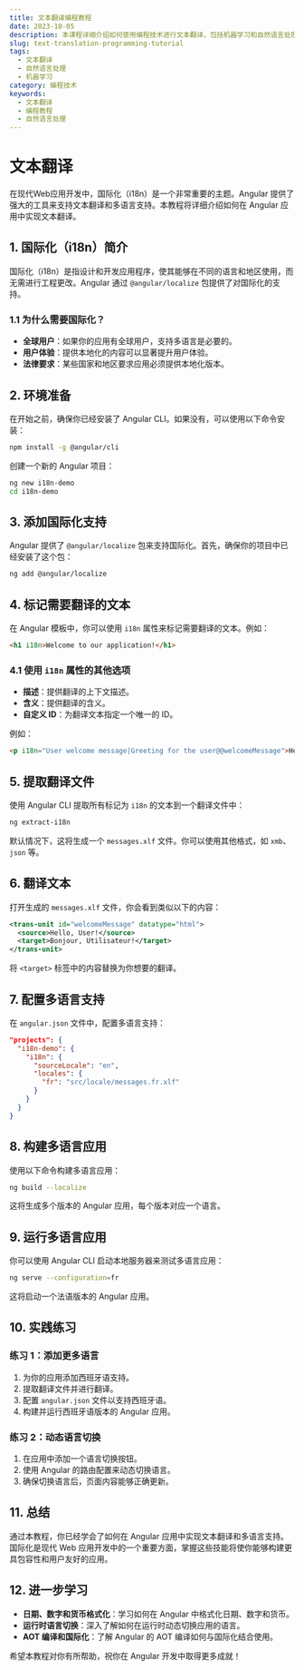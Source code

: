 ```yaml
---
title: 文本翻译编程教程
date: 2023-10-05
description: 本课程详细介绍如何使用编程技术进行文本翻译，包括机器学习和自然语言处理的基础知识。
slug: text-translation-programming-tutorial
tags:
  - 文本翻译
  - 自然语言处理
  - 机器学习
category: 编程技术
keywords:
  - 文本翻译
  - 编程教程
  - 自然语言处理
---
```


# 文本翻译

在现代Web应用开发中，国际化（i18n）是一个非常重要的主题。Angular 提供了强大的工具来支持文本翻译和多语言支持。本教程将详细介绍如何在 Angular 应用中实现文本翻译。

## 1. 国际化（i18n）简介

国际化（i18n）是指设计和开发应用程序，使其能够在不同的语言和地区使用，而无需进行工程更改。Angular 通过 `@angular/localize` 包提供了对国际化的支持。

### 1.1 为什么需要国际化？

- **全球用户**：如果你的应用有全球用户，支持多语言是必要的。
- **用户体验**：提供本地化的内容可以显著提升用户体验。
- **法律要求**：某些国家和地区要求应用必须提供本地化版本。

## 2. 环境准备

在开始之前，确保你已经安装了 Angular CLI。如果没有，可以使用以下命令安装：

```bash
npm install -g @angular/cli
```

创建一个新的 Angular 项目：

```bash
ng new i18n-demo
cd i18n-demo
```

## 3. 添加国际化支持

Angular 提供了 `@angular/localize` 包来支持国际化。首先，确保你的项目中已经安装了这个包：

```bash
ng add @angular/localize
```

## 4. 标记需要翻译的文本

在 Angular 模板中，你可以使用 `i18n` 属性来标记需要翻译的文本。例如：

```html
<h1 i18n>Welcome to our application!</h1>
```

### 4.1 使用 `i18n` 属性的其他选项

- **描述**：提供翻译的上下文描述。
- **含义**：提供翻译的含义。
- **自定义 ID**：为翻译文本指定一个唯一的 ID。

例如：

```html
<p i18n="User welcome message|Greeting for the user@@welcomeMessage">Hello, User!</p>
```

## 5. 提取翻译文件

使用 Angular CLI 提取所有标记为 `i18n` 的文本到一个翻译文件中：

```bash
ng extract-i18n
```

默认情况下，这将生成一个 `messages.xlf` 文件。你可以使用其他格式，如 `xmb`、`json` 等。

## 6. 翻译文本

打开生成的 `messages.xlf` 文件，你会看到类似以下的内容：

```xml
<trans-unit id="welcomeMessage" datatype="html">
  <source>Hello, User!</source>
  <target>Bonjour, Utilisateur!</target>
</trans-unit>
```

将 `<target>` 标签中的内容替换为你想要的翻译。

## 7. 配置多语言支持

在 `angular.json` 文件中，配置多语言支持：

```json
"projects": {
  "i18n-demo": {
    "i18n": {
      "sourceLocale": "en",
      "locales": {
        "fr": "src/locale/messages.fr.xlf"
      }
    }
  }
}
```

## 8. 构建多语言应用

使用以下命令构建多语言应用：

```bash
ng build --localize
```

这将生成多个版本的 Angular 应用，每个版本对应一个语言。

## 9. 运行多语言应用

你可以使用 Angular CLI 启动本地服务器来测试多语言应用：

```bash
ng serve --configuration=fr
```

这将启动一个法语版本的 Angular 应用。

## 10. 实践练习

### 练习 1：添加更多语言

1. 为你的应用添加西班牙语支持。
2. 提取翻译文件并进行翻译。
3. 配置 `angular.json` 文件以支持西班牙语。
4. 构建并运行西班牙语版本的 Angular 应用。

### 练习 2：动态语言切换

1. 在应用中添加一个语言切换按钮。
2. 使用 Angular 的路由配置来动态切换语言。
3. 确保切换语言后，页面内容能够正确更新。

## 11. 总结

通过本教程，你已经学会了如何在 Angular 应用中实现文本翻译和多语言支持。国际化是现代 Web 应用开发中的一个重要方面，掌握这些技能将使你能够构建更具包容性和用户友好的应用。

## 12. 进一步学习

- **日期、数字和货币格式化**：学习如何在 Angular 中格式化日期、数字和货币。
- **运行时语言切换**：深入了解如何在运行时动态切换应用的语言。
- **AOT 编译和国际化**：了解 Angular 的 AOT 编译如何与国际化结合使用。

希望本教程对你有所帮助，祝你在 Angular 开发中取得更多成就！